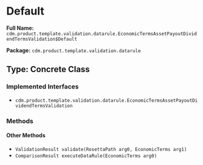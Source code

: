 # Default

**Full Name:** `cdm.product.template.validation.datarule.EconomicTermsAssetPayoutDividendTermsValidation$Default`

**Package:** `cdm.product.template.validation.datarule`

## Type: Concrete Class

### Implemented Interfaces

- `cdm.product.template.validation.datarule.EconomicTermsAssetPayoutDividendTermsValidation`

### Methods

#### Other Methods

- `ValidationResult validate(RosettaPath arg0, EconomicTerms arg1)`
- `ComparisonResult executeDataRule(EconomicTerms arg0)`

